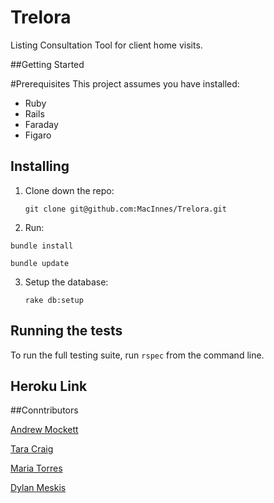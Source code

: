 # Trelora 

Listing Consultation Tool for client home visits. 

##Getting Started 

#Prerequisites
 This project assumes you have installed: 
 * Ruby
 * Rails
 * Faraday
 * Figaro
 


## Installing

1. Clone down the repo:

   `git clone git@github.com:MacInnes/Trelora.git`
2. Run: 

  `bundle install`
  
  `bundle update`
  
3. Setup the database: 

   `rake db:setup`



## Running the tests
To run the full testing suite, run `rspec` from the command line. 

## Heroku Link


##Conntributors

[Andrew Mockett ](https://github.com/MacInnes)

[Tara Craig](https://github.com/TCraig7)

[Maria Torres](https://github.com/tmaria17)

[Dylan Meskis](https://github.com/dmeskis)
